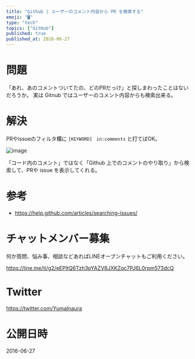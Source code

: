 ```yaml
---
title: "Github | ユーザーのコメント内容から PR を検索する"
emoji: "🖥"
type: "tech"
topics: ["GitHub"]
published: true
published_at: 2016-06-27
---
```


# 問題

「あれ、あのコメントついてたの、どのPRだっけ」と探しまわったことはないだろうか。
実は Gitnub ではユーザーのコメント内容からも検索出来る。

# 解決

PRやissueのフィルタ欄に `[KEYWORD]　in:comments` と打てばOK。

![image](https://qiita-image-store.s3.amazonaws.com/0/89618/bd0f3170-f165-4ff6-65f1-d330fc76b348.png)

「コード内のコメント」ではなく「Github 上でのコメントのやり取り」から検索して、PRや issue を表示してくれる。

# 参考

- https://help.github.com/articles/searching-issues/








<!-- Update From Qiita API -->

# チャットメンバー募集


何か質問、悩み事、相談などあればLINEオープンチャットもご利用ください。

https://line.me/ti/g2/eEPltQ6Tzh3pYAZV8JXKZqc7PJ6L0rpm573dcQ





# Twitter


https://twitter.com/YumaInaura


<!-- Update From Qiita API -->



# 公開日時

2016-06-27
